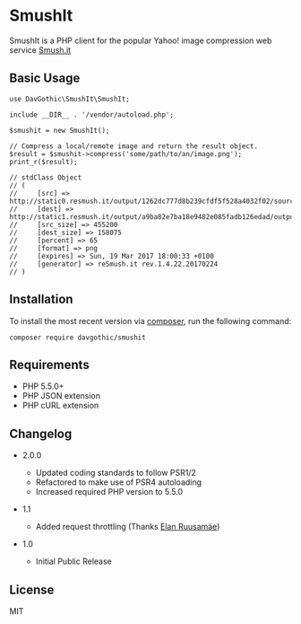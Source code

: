 SmushIt
==========

SmushIt is a PHP client for the popular Yahoo! image compression web service [Smush.it](http://www.smushit.com/ysmush.it/)

Basic Usage
-----------
    
    use DavGothic\SmushIt\SmushIt;
    
    include __DIR__ . '/vendor/autoload.php';
    
    $smushit = new SmushIt();
    
    // Compress a local/remote image and return the result object.
    $result = $smushit->compress('some/path/to/an/image.png');
    print_r($result);
    
    // stdClass Object
    // (
    //     [src] => http://static0.resmush.it/output/1262dc777d8b239cfdf5f528a4032f02/source.png
    //     [dest] => http://static1.resmush.it/output/a9ba82e7ba18e9482e085fadb126edad/output.png
    //     [src_size] => 455200
    //     [dest_size] => 158075
    //     [percent] => 65
    //     [format] => png
    //     [expires] => Sun, 19 Mar 2017 18:00:33 +0100
    //     [generator] => reSmush.it rev.1.4.22.20170224
    // )

Installation
------------

To install the most recent version via [composer](https://getcomposer.org/), run the following command:

    composer require davgothic/smushit

Requirements
------------

 - PHP 5.5.0+
 - PHP JSON extension
 - PHP cURL extension

Changelog
---------

- 2.0.0
  - Updated coding standards to follow PSR1/2
  - Refactored to make use of PSR4 autoloading
  - Increased required PHP version to 5.5.0

- 1.1
  - Added request throttling (Thanks [Elan Ruusamäe](https://github.com/glensc))

- 1.0
  - Initial Public Release

License
-------

MIT